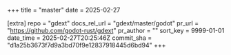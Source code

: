 +++
title = "master"
date = 2025-02-27

[extra]
repo = "gdext"
docs_rel_url = "gdext/master/godot"
pr_url = "https://github.com/godot-rust/gdext"
pr_author = ""
sort_key = 9999-01-01
date_time = 2025-02-27T20:25:46Z
commit_sha = "d1a25b3673f7d9a3bd70f9e12837918445d6bd94"
+++


